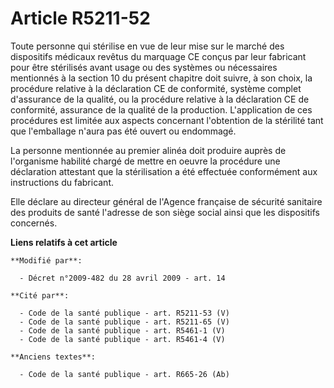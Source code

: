 # Article R5211-52

Toute personne qui stérilise en vue de leur mise sur le marché des dispositifs médicaux revêtus du marquage CE conçus par
leur fabricant pour être stérilisés avant usage ou des systèmes ou nécessaires mentionnés à la section 10 du présent chapitre
doit suivre, à son choix, la procédure relative à la déclaration CE de conformité, système complet d'assurance de la qualité,
ou la procédure relative à la déclaration CE de conformité, assurance de la qualité de la production. L'application de ces
procédures est limitée aux aspects concernant l'obtention de la stérilité tant que l'emballage n'aura pas été ouvert ou
endommagé. 

La personne mentionnée au premier alinéa doit produire auprès de l'organisme habilité chargé de mettre en oeuvre la procédure
une déclaration attestant que la stérilisation a été effectuée conformément aux instructions du fabricant.

Elle déclare au directeur général de l'Agence française de sécurité sanitaire des produits de santé l'adresse de son siège
social ainsi que les dispositifs concernés.

**Liens relatifs à cet article**

	**Modifié par**:

	  - Décret n°2009-482 du 28 avril 2009 - art. 14

	**Cité par**:

	  - Code de la santé publique - art. R5211-53 (V)
	  - Code de la santé publique - art. R5211-65 (V)
	  - Code de la santé publique - art. R5461-1 (V)
	  - Code de la santé publique - art. R5461-4 (V)

	**Anciens textes**:

	  - Code de la santé publique - art. R665-26 (Ab)
